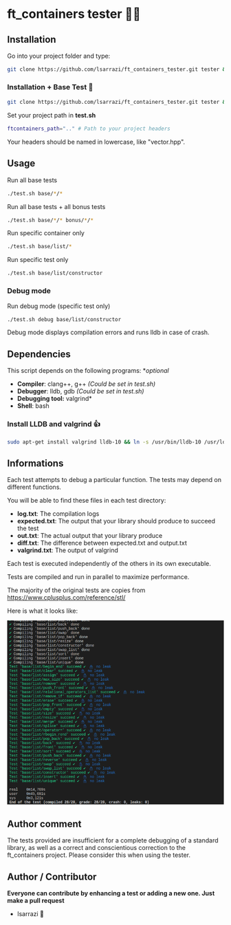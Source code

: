 # ft_containers tester 🏴‍☠️ 

## Installation

Go into your project folder and type:
```bash
git clone https://github.com/lsarrazi/ft_containers_tester.git tester && cd tester
```

### Installation + Base Test 🍮

```bash
git clone https://github.com/lsarrazi/ft_containers_tester.git tester && cd tester && ./test.sh base/*/*
```

Set your project path in **test.sh**

```bash
ftcontainers_path=".." # Path to your project headers
```

Your headers should be named in lowercase, like "vector.hpp".

## Usage

Run all base tests
```bash
./test.sh base/*/*
```

Run all base tests + all bonus tests
```bash
./test.sh base/*/* bonus/*/*
```

Run specific container only
```bash
./test.sh base/list/*
```

Run specific test only
```bash
./test.sh base/list/constructor
```
### Debug mode
Run debug mode (specific test only)
```bash
./test.sh debug base/list/constructor
```

Debug mode displays compilation errors and runs lldb in case of crash.

## Dependencies

This script depends on the following programs: **optional*
- **Compiler**: clang++, g++ *(Could be set in test.sh)*
- **Debugger**: lldb, gdb *(Could be set in test.sh)*
- **Debugging tool:** valgrind*
- **Shell**: bash

### Install LLDB and valgrind 👍

```bash
sudo apt-get install valgrind lldb-10 && ln -s /usr/bin/lldb-10 /usr/local/bin/lldb
```

## Informations

Each test attempts to debug a particular function. The tests may depend on different functions.

You will be able to find these files in each test directory:

- **log.txt**: The compilation logs
- **expected.txt**: The output that your library should produce to succeed the test
- **out.txt**: The actual output that your library produce
- **diff.txt**: The difference between expected.txt and output.txt
- **valgrind.txt**: The output of valgrind

Each test is executed independently of the others in its own executable.

Tests are compiled and run in parallel to maximize performance.

The majority of the original tests are copies from https://www.cplusplus.com/reference/stl/

Here is what it looks like:

![alt text](./res/tester.png "./test.sh base/list/*")

## Author comment

The tests provided are insufficient for a complete debugging of a standard library, as well as a correct and conscientious correction to the ft_containers project. Please consider this when using the tester.

## Author / Contributor

**Everyone can contribute by enhancing a test or adding a new one. Just make a pull request**

- lsarrazi 👑